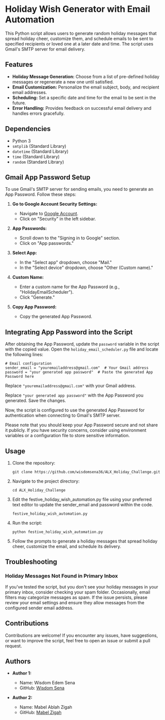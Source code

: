 # Holiday Wish Generator with Email Automation

This Python script allows users to generate random holiday messages that spread holiday cheer, customize them, and schedule emails to be sent to specified recipients or loved one at a later date and time. The script uses Gmail's SMTP server for email delivery.

## Features

- **Holiday Message Generation:** Choose from a list of pre-defined holiday messages or regenerate a new one until satisfied.
- **Email Customization:** Personalize the email subject, body, and recipient email addresses.
- **Scheduling:** Set a specific date and time for the email to be sent in the future.
- **Error Handling:** Provides feedback on successful email delivery and handles errors gracefully.

## Dependencies

- Python 3
- `smtplib` (Standard Library)
- `datetime` (Standard Library)
- `time` (Standard Library)
- `random` (Standard Library)

## Gmail App Password Setup

To use Gmail's SMTP server for sending emails, you need to generate an App Password. Follow these steps:

1. **Go to Google Account Security Settings:**
   - Navigate to [Google Account](https://myaccount.google.com/).
   - Click on "Security" in the left sidebar.

2. **App Passwords:**
   - Scroll down to the "Signing in to Google" section.
   - Click on "App passwords."

3. **Select App:**
   - In the "Select app" dropdown, choose "Mail."
   - In the "Select device" dropdown, choose "Other (Custom name)."

4. **Custom Name:**
   - Enter a custom name for the App Password (e.g., "HolidayEmailScheduler").
   - Click "Generate."

5. **Copy App Password:**
   - Copy the generated App Password.

## Integrating App Password into the Script

After obtaining the App Password, update the `password` variable in the script with the copied value. Open the `holiday_email_scheduler.py` file and locate the following lines:

```
# Email configuration
sender_email = "youremailaddress@gmail.com"  # Your Gmail address
password = "your generated app password"  # Paste the generated App Password here
```

Replace `"youremailaddress@gmail.com"` with your Gmail address.

Replace `"your generated app password"` with the App Password you generated. Save the changes.

Now, the script is configured to use the generated App Password for authentication when connecting to Gmail's SMTP server.

Please note that you should keep your App Password secure and not share it publicly. If you have security concerns, consider using environment variables or a configuration file to store sensitive information.

## Usage

1. Clone the repository:

   ```
   git clone https://github.com/wisdomsena36/ALX_Holiday_Challenge.git
   ```

2. Navigate to the project directory:

   ```
   cd ALX_Holiday_Challenge
   ```

3. Edit the festive_holiday_wish_automation.py file using your preferred text editor to update the sender_email and password within the code. 
   ```
   festive_holiday_wish_automation.py
   ```

4. Run the script:

   ```
   python festive_holiday_wish_automation.py
   ```

5. Follow the prompts to generate a holiday messages that spread holiday cheer, customize the email, and schedule its delivery.


## Troubleshooting

### Holiday Messages Not Found in Primary Inbox

If you've tested the script, but you don't see your holiday messages in your primary inbox, consider checking your spam folder. Occasionally, email filters may categorize messages as spam. If the issue persists, please review your email settings and ensure they allow messages from the configured sender email address.


## Contributions

Contributions are welcome! If you encounter any issues, have suggestions, or want to improve the script, feel free to open an issue or submit a pull request.

## Authors

- **Author 1:**
  - Name: Wisdom Edem Sena
  - GitHub: [Wisdom Sena](https://github.com/wisdomsena36)

- **Author 2:**
  - Name: Mabel Ablah Zigah
  - GitHub: [Mabel Zigah](https://github.com/mabrite)
